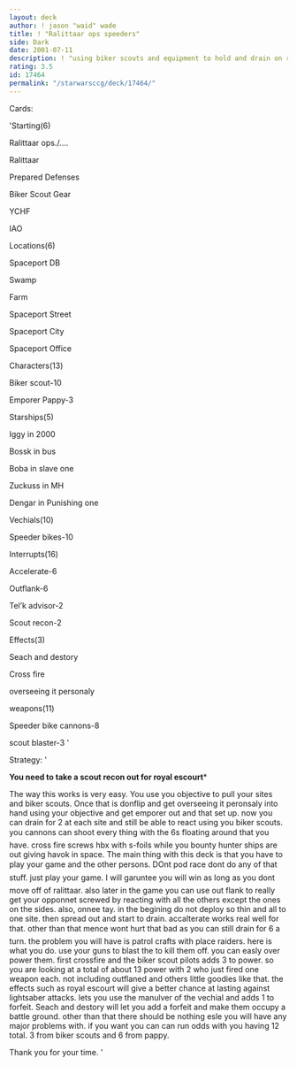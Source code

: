 ```yaml
---
layout: deck
author: ! jason "waid" wade
title: ! "Ralittaar ops speeders"
side: Dark
date: 2001-07-11
description: ! "using biker scouts and equipment to hold and drain on ralittaar."
rating: 3.5
id: 17464
permalink: "/starwarsccg/deck/17464/"
---
```

Cards: 

'Starting(6)

Ralittaar ops./....

Ralittaar

Prepared Defenses

Biker Scout Gear

YCHF

IAO


Locations(6)

Spaceport DB

Swamp

Farm

Spaceport Street

Spaceport City

Spaceport Office


Characters(13)

Biker scout-10

Emporer Pappy-3


Starships(5)

Iggy in 2000

Bossk in bus

Boba in slave one

Zuckuss in MH

Dengar in Punishing one


Vechials(10)

Speeder bikes-10


Interrupts(16)

Accelerate-6

Outflank-6

Tel’k advisor-2

Scout recon-2


Effects(3)

Seach and destory

Cross fire

overseeing it personaly


weapons(11)

Speeder bike cannons-8

scout blaster-3 '

Strategy: '

************You need to take a scout recon out for royal escourt*************


The way this works is very easy. You use you objective to pull your sites and biker scouts. Once that is donflip and get overseeing it peronsaly into hand using your objective and get emporer out and that set up. now you can drain for 2 at each site and still be able to react using you biker scouts. you cannons can shoot every thing with the 6s floating around that you have. cross fire screws hbx with s-foils while you bounty hunter ships are out giving havok in space. The main thing with this deck is that you have to play your game and the other persons. DOnt pod race dont do any of that stuff. just play your game. I will garuntee you will win as long as you dont move off of ralittaar. also later in the game you can use out flank to really get your opponnet screwed by reacting with all the others except the ones on the sides. also, onnee tay. in the begining do not deploy so thin and all to one site. then spread out and start to drain. accalterate works real well for that. other than that mence wont hurt that bad as you can still drain for 6 a turn. the problem you will have is patrol crafts with place raiders. here is what you do. use your guns to blast the to kill them off. you can easly over power them. first crossfire and the biker scout pilots adds 3 to power. so you are looking at a total of about 13 power with 2 who just fired one weapon each. not including outflaned and others little goodies like that. the effects such as royal escourt will give a better chance at lasting against lightsaber attacks. lets you use the manulver of the vechial and adds 1 to forfeit. Seach and destory will let you add a forfeit and make them occupy a battle ground. other than that there should be nothing esle you will have any major problems with. if you want you can can run odds with you having 12 total. 3 from biker scouts and 6 from pappy. 


Thank you for your time.  '
